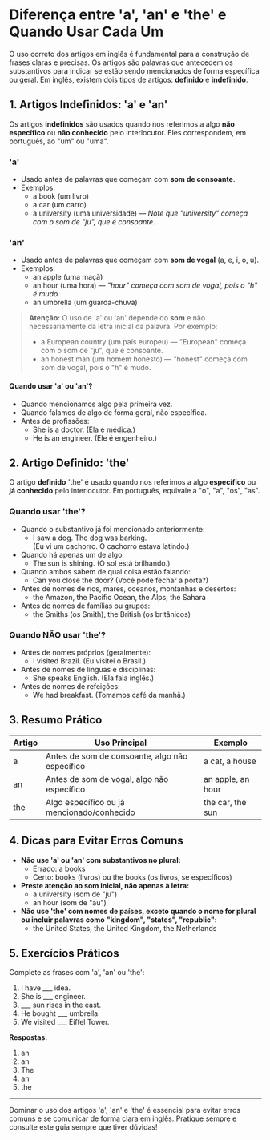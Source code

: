 
# Diferença entre 'a', 'an' e 'the' e Quando Usar Cada Um

O uso correto dos artigos em inglês é fundamental para a construção de frases claras e precisas. Os artigos são palavras que antecedem os substantivos para indicar se estão sendo mencionados de forma específica ou geral. Em inglês, existem dois tipos de artigos: **definido** e **indefinido**.

## 1. Artigos Indefinidos: 'a' e 'an'

Os artigos **indefinidos** são usados quando nos referimos a algo **não específico** ou **não conhecido** pelo interlocutor. Eles correspondem, em português, ao "um" ou "uma".

### **'a'**

- Usado antes de palavras que começam com **som de consoante**.
- Exemplos:
  - a book (um livro)
  - a car (um carro)
  - a university (uma universidade) — *Note que "university" começa com o som de "ju", que é consoante.*

### **'an'**

- Usado antes de palavras que começam com **som de vogal** (a, e, i, o, u).
- Exemplos:
  - an apple (uma maçã)
  - an hour (uma hora) — *"hour" começa com som de vogal, pois o "h" é mudo.*
  - an umbrella (um guarda-chuva)

> **Atenção:** O uso de 'a' ou 'an' depende do **som** e não necessariamente da letra inicial da palavra. Por exemplo:
> - a European country (um país europeu) — "European" começa com o som de "ju", que é consoante.
> - an honest man (um homem honesto) — "honest" começa com som de vogal, pois o "h" é mudo.

#### **Quando usar 'a' ou 'an'?**
- Quando mencionamos algo pela primeira vez.
- Quando falamos de algo de forma geral, não específica.
- Antes de profissões:  
  - She is a doctor. (Ela é médica.)
  - He is an engineer. (Ele é engenheiro.)

## 2. Artigo Definido: 'the'

O artigo **definido** 'the' é usado quando nos referimos a algo **específico** ou **já conhecido** pelo interlocutor. Em português, equivale a "o", "a", "os", "as".

### **Quando usar 'the'?**
- Quando o substantivo já foi mencionado anteriormente:
  - I saw a dog. The dog was barking.  
    (Eu vi um cachorro. O cachorro estava latindo.)
- Quando há apenas um de algo:
  - The sun is shining. (O sol está brilhando.)
- Quando ambos sabem de qual coisa estão falando:
  - Can you close the door? (Você pode fechar a porta?)
- Antes de nomes de rios, mares, oceanos, montanhas e desertos:
  - the Amazon, the Pacific Ocean, the Alps, the Sahara
- Antes de nomes de famílias ou grupos:
  - the Smiths (os Smith), the British (os britânicos)

### **Quando NÃO usar 'the'?**
- Antes de nomes próprios (geralmente):
  - I visited Brazil. (Eu visitei o Brasil.)
- Antes de nomes de línguas e disciplinas:
  - She speaks English. (Ela fala inglês.)
- Antes de nomes de refeições:
  - We had breakfast. (Tomamos café da manhã.)

## 3. Resumo Prático

| Artigo | Uso Principal | Exemplo |
|--------|--------------|---------|
| a      | Antes de som de consoante, algo não específico | a cat, a house |
| an     | Antes de som de vogal, algo não específico     | an apple, an hour |
| the    | Algo específico ou já mencionado/conhecido     | the car, the sun |

## 4. Dicas para Evitar Erros Comuns

- **Não use 'a' ou 'an' com substantivos no plural:**  
  - Errado: a books  
  - Certo: books (livros) ou the books (os livros, se específicos)
- **Preste atenção ao som inicial, não apenas à letra:**  
  - a university (som de "ju")  
  - an hour (som de "au")
- **Não use 'the' com nomes de países, exceto quando o nome for plural ou incluir palavras como "kingdom", "states", "republic":**  
  - the United States, the United Kingdom, the Netherlands

## 5. Exercícios Práticos

Complete as frases com 'a', 'an' ou 'the':

1. I have ___ idea.
2. She is ___ engineer.
3. ___ sun rises in the east.
4. He bought ___ umbrella.
5. We visited ___ Eiffel Tower.

**Respostas:**
1. an
2. an
3. The
4. an
5. the

---

Dominar o uso dos artigos 'a', 'an' e 'the' é essencial para evitar erros comuns e se comunicar de forma clara em inglês. Pratique sempre e consulte este guia sempre que tiver dúvidas!
```
